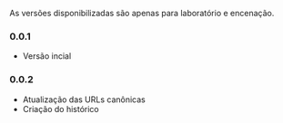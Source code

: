 As versões disponibilizadas são apenas para laboratório e encenação.
### 0.0.1
- Versão incial

### 0.0.2
- Atualização das URLs canônicas
- Criação do histórico
